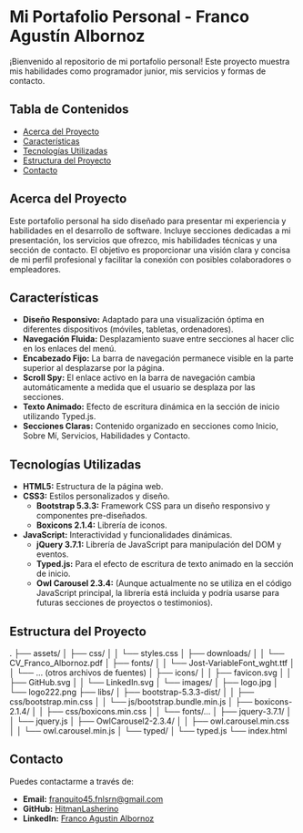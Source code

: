 # Mi Portafolio Personal - Franco Agustín Albornoz

¡Bienvenido al repositorio de mi portafolio personal! Este proyecto muestra mis habilidades como programador junior, mis servicios y formas de contacto.

## Tabla de Contenidos

* [Acerca del Proyecto](#acerca-del-proyecto)
* [Características](#características)
* [Tecnologías Utilizadas](#tecnologías-utilizadas)
* [Estructura del Proyecto](#estructura-del-proyecto)
* [Contacto](#contacto)
## Acerca del Proyecto

Este portafolio personal ha sido diseñado para presentar mi experiencia y habilidades en el desarrollo de software. Incluye secciones dedicadas a mi presentación, los servicios que ofrezco, mis habilidades técnicas y una sección de contacto. El objetivo es proporcionar una visión clara y concisa de mi perfil profesional y facilitar la conexión con posibles colaboradores o empleadores.

## Características

* **Diseño Responsivo:** Adaptado para una visualización óptima en diferentes dispositivos (móviles, tabletas, ordenadores).
* **Navegación Fluida:** Desplazamiento suave entre secciones al hacer clic en los enlaces del menú.
* **Encabezado Fijo:** La barra de navegación permanece visible en la parte superior al desplazarse por la página.
* **Scroll Spy:** El enlace activo en la barra de navegación cambia automáticamente a medida que el usuario se desplaza por las secciones.
* **Texto Animado:** Efecto de escritura dinámica en la sección de inicio utilizando Typed.js.
* **Secciones Claras:** Contenido organizado en secciones como Inicio, Sobre Mí, Servicios, Habilidades y Contacto.

## Tecnologías Utilizadas

* **HTML5:** Estructura de la página web.
* **CSS3:** Estilos personalizados y diseño.
    * **Bootstrap 5.3.3:** Framework CSS para un diseño responsivo y componentes pre-diseñados.
    * **Boxicons 2.1.4:** Librería de iconos.
* **JavaScript:** Interactividad y funcionalidades dinámicas.
    * **jQuery 3.7.1:** Librería de JavaScript para manipulación del DOM y eventos.
    * **Typed.js:** Para el efecto de escritura de texto animado en la sección de inicio.
    * **Owl Carousel 2.3.4:** (Aunque actualmente no se utiliza en el código JavaScript principal, la librería está incluida y podría usarse para futuras secciones de proyectos o testimonios).

## Estructura del Proyecto

.
├── assets/
│   ├── css/
│   │   └── styles.css
│   ├── downloads/
│   │   └── CV_Franco_Albornoz.pdf
│   ├── fonts/
│   │   └── Jost-VariableFont_wght.ttf
│   │   └── ... (otros archivos de fuentes)
│   ├── icons/
│   │   ├── favicon.svg
│   │   ├── GitHub.svg
│   │   └── LinkedIn.svg
│   └── images/
│       ├── logo.jpg
│       └── logo222.png
├── libs/
│   ├── bootstrap-5.3.3-dist/
│   │   ├── css/bootstrap.min.css
│   │   └── js/bootstrap.bundle.min.js
│   ├── boxicons-2.1.4/
│   │   ├── css/boxicons.min.css
│   │   └── fonts/...
│   ├── jquery-3.7.1/
│   │   └── jquery.js
│   ├── OwlCarousel2-2.3.4/
│   │   ├── owl.carousel.min.css
│   │   └── owl.carousel.min.js
│   └── typed/
│       └── typed.js
└── index.html

## Contacto

Puedes contactarme a través de:

* **Email:** franquito45.fnlsrn@gmail.com
* **GitHub:** [HitmanLasherino](https://github.com/HitmanLasherino)
* **LinkedIn:** [Franco Agustin Albornoz](https://www.linkedin.com/in/franco-agustin-albornoz-317a63324/)

